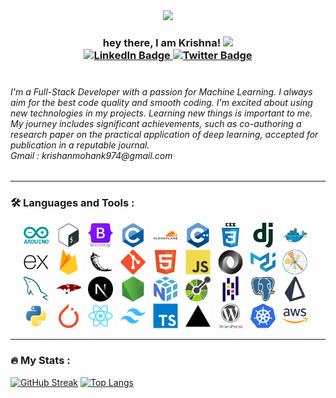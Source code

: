<div id="header" align="center">
  <img src="https://media.giphy.com/media/M9gbBd9nbDrOTu1Mqx/giphy.gif" width="100"/>
</div>

<h3 align="center">
  hey there, I am Krishna!    <img src="https://media.giphy.com/media/hvRJCLFzcasrR4ia7z/giphy.gif" width="30px"/>
<br>
  <div id="badges" align="center">
  <a href="https://www.linkedin.com/in/krishna-mohan-194124167/" target="_blank">
    <img src="https://img.shields.io/badge/LinkedIn-blue?style=for-the-badge&logo=linkedin&logoColor=white" alt="LinkedIn Badge"/>
  </a>
<!--   <a href="">
    <img src="https://img.shields.io/badge/YouTube-red?style=for-the-badge&logo=youtube&logoColor=white" alt="Youtube Badge"/>
  </a> -->
  <a href="https://twitter.com/Krshxxna" target="_blank">
    <img src="https://img.shields.io/badge/Twitter-blue?style=for-the-badge&logo=twitter&logoColor=white" alt="Twitter Badge"/>
  </a>
    <br>
    <img src="https://komarev.com/ghpvc/?username=krishna9358&style=flat-square&color=blue" alt=""/>
</div>

  
</h3>
<h6>
  I'm a Full-Stack Developer with a passion for Machine Learning. I always aim for the best code quality and smooth coding. I'm excited about using new technologies in my projects. Learning new things is important to me. My journey includes significant achievements, such as co-authoring a research paper on the practical application of deep learning, accepted for publication in a reputable journal.
<br>
Gmail : krishanmohank974@gmail.com
</h6>




---

### :hammer_and_wrench: Languages and Tools :
<div align="center">
  <img src="https://github.com/devicons/devicon/blob/master/icons/arduino/arduino-original-wordmark.svg" title="arduino" alt="" width="40" height="40"/> &nbsp;
    <img src="https://github.com/devicons/devicon/blob/master/icons/bash/bash-original.svg" title="bash" alt="" width="40" height="40"/> &nbsp;
      <img src="https://github.com/devicons/devicon/blob/master/icons/bootstrap/bootstrap-original-wordmark.svg" title="bootstrap" alt="" width="40" height="40"/> &nbsp;
        <img src="https://github.com/devicons/devicon/blob/master/icons/c/c-original.svg" title="c" alt="" width="40" height="40"/> &nbsp;
          <img src="https://github.com/devicons/devicon/blob/master/icons/cloudflare/cloudflare-original-wordmark.svg" title="cloudflare" alt="" width="40" height="40"/> &nbsp;
            <img src="https://github.com/devicons/devicon/blob/master/icons/cplusplus/cplusplus-original.svg" title="c++" alt="" width="40" height="40"/> &nbsp;
              <img src="https://github.com/devicons/devicon/blob/master/icons/css3/css3-original-wordmark.svg" title="css3" alt="" width="40" height="40"/> &nbsp;
                <img src="https://github.com/devicons/devicon/blob/master/icons/django/django-plain.svg" title="django" alt="" width="40" height="40"/> &nbsp;
                  <img src="https://github.com/devicons/devicon/blob/master/icons/docker/docker-original.svg" title="docker" alt="" width="40" height="40"/> &nbsp;
                    <img src="https://github.com/devicons/devicon/blob/master/icons/express/express-original.svg" title="express" alt="" width="40" height="40"/> &nbsp;
                      <img src="https://github.com/devicons/devicon/blob/master/icons/firebase/firebase-original.svg" title="firebase" alt="" width="40" height="40"/> &nbsp;
                        <img src="https://github.com/devicons/devicon/blob/master/icons/flask/flask-original.svg" title="" alt="flask" width="40" height="40"/> &nbsp;
                          <img src="https://github.com/devicons/devicon/blob/master/icons/git/git-original.svg" title="git" alt="" width="40" height="40"/> &nbsp;
                            <img src="https://github.com/devicons/devicon/blob/master/icons/html5/html5-original.svg" title="html5" alt="" width="40" height="40"/> &nbsp;
                              <img src="https://github.com/devicons/devicon/blob/master/icons/javascript/javascript-original.svg" title="Javascript" alt="" width="40" height="40"/> &nbsp;
                                <img src="https://github.com/devicons/devicon/blob/master/icons/json/json-original.svg" title="json" alt="" width="40" height="40"/> &nbsp;
                                  <img src="https://github.com/devicons/devicon/blob/master/icons/materialui/materialui-original.svg" title="MUI" alt="" width="40" height="40"/> &nbsp;
                                    <img src="https://github.com/devicons/devicon/blob/master/icons/matplotlib/matplotlib-original.svg" title="matplotlib" alt="" width="40" height="40"/> &nbsp;
                                      <img src="https://github.com/devicons/devicon/blob/master/icons/mysql/mysql-original.svg" title="mysql" alt="" width="40" height="40"/> &nbsp;
                                        <img src="https://github.com/devicons/devicon/blob/master/icons/mongoose/mongoose-original.svg" title="mongoose" alt="" width="40" height="40"/> &nbsp;
                                          <img src="https://github.com/devicons/devicon/blob/master/icons/nextjs/nextjs-original.svg" title="nextjs" alt="" width="40" height="40"/> &nbsp;
                                            <img src="https://github.com/devicons/devicon/blob/master/icons/nodejs/nodejs-original.svg" title="nodejs" alt="" width="40" height="40"/> &nbsp;
                                              <img src="https://github.com/devicons/devicon/blob/master/icons/numpy/numpy-original.svg" title="numpy" alt="" width="40" height="40"/> &nbsp;
                                                <img src="https://github.com/devicons/devicon/blob/master/icons/openapi/openapi-original.svg" title="openapi" alt="" width="40" height="40"/> &nbsp;
                                                  <img src="https://github.com/devicons/devicon/blob/master/icons/pandas/pandas-original.svg" title="pandas" alt="" width="40" height="40"/> &nbsp;
                                                    <img src="https://github.com/devicons/devicon/blob/master/icons/postgresql/postgresql-original.svg" title="postgresql" alt="" width="40" height="40"/> &nbsp;
                                                      <img src="https://github.com/devicons/devicon/blob/master/icons/prisma/prisma-original.svg" title="prisma" alt="" width="40" height="40"/> &nbsp;
                                                        <img src="https://github.com/devicons/devicon/blob/master/icons/python/python-original.svg" title="python" alt="" width="40" height="40"/> &nbsp;
                                                          <img src="https://github.com/devicons/devicon/blob/master/icons/pytorch/pytorch-original.svg" title="pytorch" alt="" width="40" height="40"/> &nbsp;
                                                           <img src="https://github.com/devicons/devicon/blob/master/icons/react/react-original.svg" title="react" alt="" width="40" height="40"/> &nbsp;
                                                          <img src="https://github.com/devicons/devicon/blob/master/icons/tailwindcss/tailwindcss-original.svg" title="tailwindcss" alt="" width="40" height="40"/> &nbsp;
                                                           <img src="https://github.com/devicons/devicon/blob/master/icons/typescript/typescript-original.svg" title="typescript" alt="" width="40" height="40"/> &nbsp;
                                                          <img src="https://github.com/devicons/devicon/blob/master/icons/vercel/vercel-original.svg" title="vercel" alt="" width="40" height="40" /> &nbsp;
                                                        <img src="https://github.com/devicons/devicon/blob/master/icons/wordpress/wordpress-original.svg" title="wordpress" alt="" width="40" height="40"/> &nbsp;
                                                          <img src="https://github.com/devicons/devicon/blob/master/icons/kubernetes/kubernetes-original.svg" title="kuberneters" alt="" width="40" height="40"/> &nbsp;
                                                           <img src="https://github.com/devicons/devicon/blob/master/icons/amazonwebservices/amazonwebservices-original-wordmark.svg" title="kuberneters" alt="" width="40" height="40"/> &nbsp;

                                                          
      

</div>

---

### :fire: My Stats :
[![GitHub Streak](http://github-readme-streak-stats.herokuapp.com?user=krishna9358&theme=dark&background=000000)](https://git.io/streak-stats)
[![Top Langs](https://github-readme-stats.vercel.app/api/top-langs/?username=krishna9358&layout=compact&theme=vision-friendly-dark)](https://github.com/anuraghazra/github-readme-stats)
